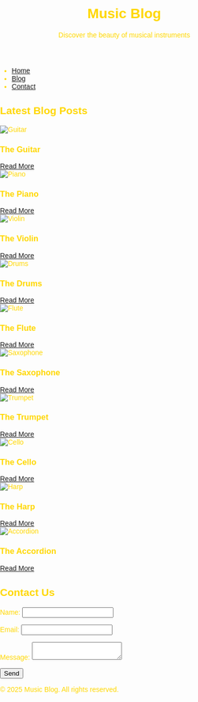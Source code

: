 <!DOCTYPE html>
<html lang="en">
<head>
    <meta charset="UTF-8">
    <meta name="viewport" content="width=device-width, initial-scale=1.0">
    <title>Music Blog | Explore Musical Instruments</title>
    <style>
        body {
            background: url('images/images (6).jpeg'); 
            background-size: cover; 
            background-position: center; 
            background-attachment: fixed; 
            background-repeat: no-repeat; 
            color: #FFD700; 
            font-family: Arial, sans-serif;
            margin: 0;
            padding: 0;
        }

   header {
            text-align: center;
            padding: 20px;
            background-color: black;
            color: #FFD700; 
        }

   nav {
            background-color: black;
            padding: 10px;
            text-align: center;
        }

   nav ul {
            list-style: none;
            padding: 0;
        }

   nav ul li {
            display: inline;
            margin: 0 15px;
        }

   nav ul li a {
            color: #FFD700; 
            text-decoration: none;
            font-weight: bold;
        }

   nav ul li a:hover {
            color: white;
        }

   section {
            padding: 20px;
            text-align: center;
        }

   .blog-post {
            background: #FFD700; 
            padding: 15px;
            margin: 15px;
            border-radius: 5px;
            box-shadow: 0 0 10px rgba(255, 215, 0, 0.5);
            text-align: left;
            max-width: 600px;
            margin: auto;
            color: black; 
        }

   .blog-post img {
            width: 100%;
            max-width: 500px;
            border-radius: 5px;
            display: block;
            margin: auto;
        }

   .blog-post h3 {
            color: black;
            text-align: center;
        }

   .blog-post a {
            display: inline-block;
            margin-top: 10px;
            padding: 8px 15px;
            background-color: black;
            color: #FFD700;
            text-decoration: none;
            border-radius: 5px;
        }

   .blog-post a:hover {
            background-color: white;
            color: black;
        }

   footer {
            text-align: center;
            padding: 15px;
            background-color: black;
            color: #FFD700; 
            margin-top: 20px;
        }

   form {
            background: black; 
            padding: 20px;
            border-radius: 5px;
            color: #FFD700; 
            max-width: 400px;
            margin: auto;
            border: 2px solid #FFD700; 
        }

   label {
            display: block;
            margin: 10px 0 5px;
        }

   input, textarea {
            width: 100%;
            padding: 8px;
            margin: 5px 0 15px;
            border-radius: 5px;
            border: 1px solid #FFD700;
            background: black;
            color: #FFD700;
        }

   button {
            background-color: black;
            color: #FFD700;
            border: 2px solid #FFD700;
            padding: 10px;
            border-radius: 5px;
            cursor: pointer;
            width: 100%;
        }

   button:hover {
            background-color: #FFD700;
            color: black;
        }
    </style>
</head>
<body>

  <header>
        <h1>Music Blog</h1>
        <p>Discover the beauty of musical instruments</p>
    </header>

   <nav>
        <ul>
            <li><a href="#">Home</a></li>
            <li><a href="#blog">Blog</a></li>
            <li><a href="#contact">Contact</a></li>
        </ul>
    </nav>

   <section id="blog">
        <h2>Latest Blog Posts</h2>

   <div class="blog-post">
            <img src="images/images (8).jpeg" alt="Guitar">
            <h3>The Guitar</h3>
            <a href="posts/guitar.html">Read More</a>
        </div>

   <div class="blog-post">
            <img src="images/images (9).jpeg" alt="Piano">
            <h3>The Piano</h3>
            <a href="posts/piano.html">Read More</a>
        </div>

   <div class="blog-post">
            <img src="images/download.jpeg" alt="Violin">
            <h3>The Violin</h3>
            <a href="posts/violin.html">Read More</a>
        </div>

   <div class="blog-post">
            <img src="images/images (10).jpeg" alt="Drums">
            <h3>The Drums</h3>
            <a href="posts/drums.html">Read More</a>
        </div>

   <div class="blog-post">
            <img src="images/images (11).jpeg" alt="Flute">
            <h3>The Flute</h3>
            <a href="posts/flute.html">Read More</a>
        </div>

   <div class="blog-post">
            <img src="images/images (13).jpeg" alt="Saxophone">
            <h3>The Saxophone</h3>
            <a href="posts/saxophone.html">Read More</a>
        </div>

   <div class="blog-post">
            <img src="images/download (5).jpeg" alt="Trumpet">
            <h3>The Trumpet</h3>
            <a href="posts/trumpet.html">Read More</a>
        </div>

   <div class="blog-post">
            <img src="images/download (6).jpeg" alt="Cello">
            <h3>The Cello</h3>
            <a href="posts/cello.html">Read More</a>
        </div>

   <div class="blog-post">
            <img src="images/download (7).jpeg" alt="Harp">
            <h3>The Harp</h3>
            <a href="posts/harp.html">Read More</a>
        </div>

   <div class="blog-post">
            <img src="images/download (8).jpeg" alt="Accordion">
            <h3>The Accordion</h3>
            <a href="posts/accordion.html">Read More</a>
        </div>
    </section>

   <section id="contact">
        <h2>Contact Us</h2>
        <form id="contactForm">
            <label for="name">Name:</label>
            <input type="text" id="name" required>

   <label for="email">Email:</label>
            <input type="email" id="email" required>

   <label for="message">Message:</label>
            <textarea id="message" required></textarea>

   <button type="submit">Send</button>
        </form>
        <p id="formMessage" style="text-align: center; margin-top: 10px;"></p>
    </section>

   <footer>
        <p>&copy; 2025 Music Blog. All rights reserved.</p>
    </footer>

   <script>
        document.getElementById("contactForm").addEventListener("submit", function(event) {
            event.preventDefault();
            let name = document.getElementById("name").value;
            let email = document.getElementById("email").value;
            let message = document.getElementById("message").value;

            if (name && email && message) {
                document.getElementById("formMessage").textContent = "Thank you for your message!";
                document.getElementById("contactForm").reset();
            } else {
                document.getElementById("formMessage").textContent = "Please fill out all fields.";
                document.getElementById("formMessage").style.color = "red";
            }
        });
    </script>
</body>
</html>
